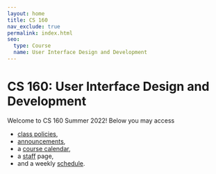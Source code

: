 ```yaml
---
layout: home
title: CS 160
nav_exclude: true
permalink: index.html
seo:
  type: Course
  name: User Interface Design and Development
---
```


# CS 160: User Interface Design and Development

Welcome to CS 160 Summer 2022! Below you may access 

- [class policies](about.md),
- [announcements](announcements.md),
- a [course calendar](calendar.md),
- a [staff](staff.md) page,
- and a weekly [schedule](schedule.md).

